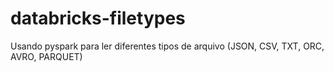 # databricks-filetypes

Usando pyspark para ler diferentes tipos de arquivo (JSON, CSV, TXT, ORC, AVRO, PARQUET)
